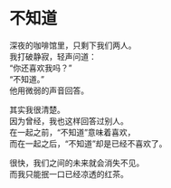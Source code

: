 # 不知道

深夜的咖啡馆里，只剩下我们两人。\
我打破静寂，轻声问道：\
“你还喜欢我吗？”\
“不知道。”\
他用微弱的声音回答。

其实我很清楚。\
因为曾经，我也这样回答过别人。\
在一起之前，“不知道”意味着喜欢，\
而在一起之后，“不知道”却是已经不喜欢了。

很快，我们之间的未来就会消失不见。\
而我只能抿一口已经凉透的红茶。















